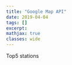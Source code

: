 ```yaml
---
title: "Google Map API"
date: 2019-04-04
tags: []
excerpt:
mathjax: true
classes: wide
---
```


Top5 stations

<head>
  <script type="text/javascript" src="https://www.gstatic.com/charts/loader.js"></script>
  <script type="text/javascript">
    google.charts.load("current", {
      "packages":["map"],
      "mapsApiKey": "AIzaSyAB-pv1qhTq8z2GnUDOK9vJQyErovz2eEo"
  });
    google.charts.setOnLoadCallback(drawChart);
    function drawChart() {
      var data = google.visualization.arrayToDataTable([
        ['Lat', 'Long', 'Name'],
        [40.696823, -73.935390, 'Top 1'],
        [40.668947, -73.931834, 'Top 2'],
        [40.662563, -73.908905, 'Top 3'],
        [40.678914, -73.903900, 'Top 4'],
        [40.675401, -73.871903, 'Top 5']
      ]);
      var map = new google.visualization.Map(document.getElementById('map_div'));
      map.draw(data, {
        showTooltip: true,
        showInfoWindow: true,
        mapTypeId: 'satellite'
        zoom: 4,
        center: {lat: 40.696823, lng: -73.935390},
      });
    }
  </script>
</head>
<body>
  <div id="map_div" style="width: 800px; height: 600px"></div>
</body>
